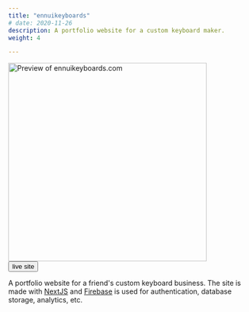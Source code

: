 ```yaml
---
title: "ennuikeyboards"
# date: 2020-11-26
description: A portfolio website for a custom keyboard maker.
weight: 4

---
```



<div class="image-wrapper">
<img src="/images/ennui.png" alt="Preview of ennuikeyboards.com" height="400px" />
</div>


<div class="links">
<!-- <a class="fake-button" href="https://github.com/louismeunier/biking">
<button class="btn btn-info">source code</button>
</a> -->

<a class="fake-button" href="https://ennuikeyboards.com">
<button class="btn btn-info">live site</button>
</a>
</div>

A portfolio website for a friend's custom keyboard business. The site is made with <a class="in-text-link" href="https://nextjs.org/">NextJS</a> and <a class="in-text-link" href="https://firebase.google.com/">Firebase</a> is used for authentication, database storage, analytics, etc.

